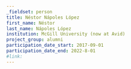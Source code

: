 ```yaml
---
_fieldset: person
title: Néstor Nápoles López
first_name: Néstor
last_name: Nápoles López
institution: McGill University (now at Avid)
project_group: alumni
participation_date_start: 2017-09-01
participation_date_end: 2022-8-01
#link:
---
```

